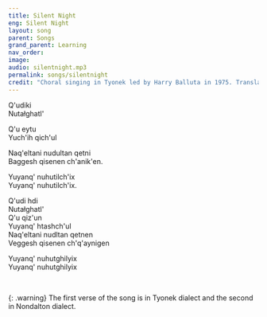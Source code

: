 ```yaml
---
title: Silent Night
eng: Silent Night
layout: song
parent: Songs
grand_parent: Learning
nav_order: 
image: 
audio: silentnight.mp3
permalink: songs/silentnight
credit: "Choral singing in Tyonek led by Harry Balluta in 1975. Translated into Dena'ina in 1975 at the Fifth Tanaina Workshop, Nondalton. Recorded by James Kari, 1975."
---
```




Q'udiki<br />
Nutałghatl'

Q'u eytu<br />
Yuch'ih qich'ul

Naq'eltani nudultan qetni<br />
Baggesh qisenen ch'anik'en.

Yuyanq' nuhutilch'ix<br />
Yuyanq' nuhutilch'ix.

Q'udi hdi<br />
Nutałghatl'<br />
Q'u qiz'un<br />
Yuyanq' htashch'ul<br/>
Naq'eltani nudltan qetnen<br />
Veggesh qisenen ch'q'aynigen

Yuyanq' nuhutghilyix<br />
Yuyanq' nuhutghilyix

<br/>

{: .warning}
The first verse of the song is in Tyonek dialect and the second in Nondalton dialect.
